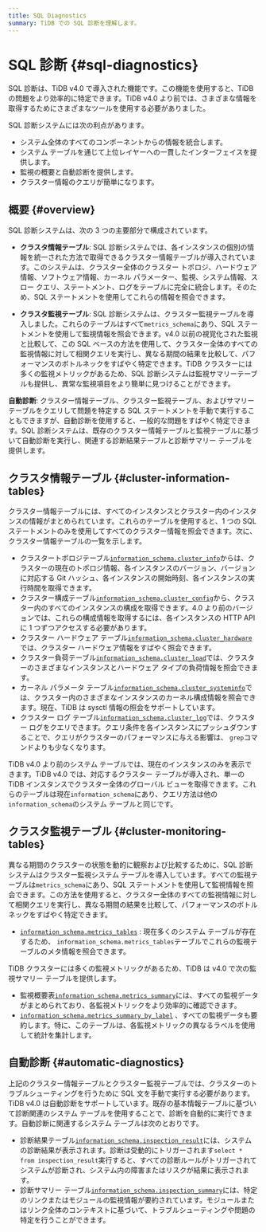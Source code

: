 ```yaml
---
title: SQL Diagnostics
summary: TiDB での SQL 診断を理解します。
---
```


# SQL 診断 {#sql-diagnostics}

SQL 診断は、TiDB v4.0 で導入された機能です。この機能を使用すると、TiDB の問題をより効率的に特定できます。TiDB v4.0 より前では、さまざまな情報を取得するためにさまざまなツールを使用する必要がありました。

SQL 診断システムには次の利点があります。

-   システム全体のすべてのコンポーネントからの情報を統合します。
-   システム テーブルを通じて上位レイヤーへの一貫したインターフェイスを提供します。
-   監視の概要と自動診断を提供します。
-   クラスター情報のクエリが簡単になります。

## 概要 {#overview}

SQL 診断システムは、次の 3 つの主要部分で構成されています。

-   **クラスタ情報テーブル**: SQL 診断システムでは、各インスタンスの個別の情報を統一された方法で取得できるクラスター情報テーブルが導入されています。このシステムは、クラスター全体のクラスター トポロジ、ハードウェア情報、ソフトウェア情報、カーネル パラメーター、監視、システム情報、スロー クエリ、ステートメント、ログをテーブルに完全に統合します。そのため、SQL ステートメントを使用してこれらの情報を照会できます。

-   **クラスタ監視テーブル**: SQL 診断システムは、クラスター監視テーブルを導入しました。これらのテーブルはすべて`metrics_schema`にあり、SQL ステートメントを使用して監視情報を照会できます。v4.0 以前の視覚化された監視と比較して、この SQL ベースの方法を使用して、クラスター全体のすべての監視情報に対して相関クエリを実行し、異なる期間の結果を比較して、パフォーマンスのボトルネックをすばやく特定できます。TiDB クラスターには多くの監視メトリックがあるため、SQL 診断システムは監視サマリーテーブルも提供し、異常な監視項目をより簡単に見つけることができます。

**自動診断**: クラスター情報テーブル、クラスター監視テーブル、およびサマリー テーブルをクエリして問題を特定する SQL ステートメントを手動で実行することもできますが、自動診断を使用すると、一般的な問題をすばやく特定できます。SQL 診断システムは、既存のクラスター情報テーブルと監視テーブルに基づいて自動診断を実行し、関連する診断結果テーブルと診断サマリー テーブルを提供します。

## クラスタ情報テーブル {#cluster-information-tables}

クラスター情報テーブルには、すべてのインスタンスとクラスター内のインスタンスの情報がまとめられています。これらのテーブルを使用すると、1 つの SQL ステートメントのみを使用してすべてのクラスター情報を照会できます。次に、クラスター情報テーブルの一覧を示します。

-   クラスタートポロジテーブル[`information_schema.cluster_info`](/information-schema/information-schema-cluster-info.md)からは、クラスターの現在のトポロジ情報、各インスタンスのバージョン、バージョンに対応する Git ハッシュ、各インスタンスの開始時刻、各インスタンスの実行時間を取得できます。
-   クラスター構成テーブル[`information_schema.cluster_config`](/information-schema/information-schema-cluster-config.md)から、クラスター内のすべてのインスタンスの構成を取得できます。4.0 より前のバージョンでは、これらの構成情報を取得するには、各インスタンスの HTTP API に 1 つずつアクセスする必要があります。
-   クラスター ハードウェア テーブル[`information_schema.cluster_hardware`](/information-schema/information-schema-cluster-hardware.md)では、クラスター ハードウェア情報をすばやく照会できます。
-   クラスター負荷テーブル[`information_schema.cluster_load`](/information-schema/information-schema-cluster-load.md)では、クラスターのさまざまなインスタンスとハードウェア タイプの負荷情報を照会できます。
-   カーネル パラメータ テーブル[`information_schema.cluster_systeminfo`](/information-schema/information-schema-cluster-systeminfo.md)では、クラスター内のさまざまなインスタンスのカーネル構成情報を照会できます。現在、TiDB は sysctl 情報の照会をサポートしています。
-   クラスター ログ テーブル[`information_schema.cluster_log`](/information-schema/information-schema-cluster-log.md)では、クラスター ログをクエリできます。クエリ条件を各インスタンスにプッシュダウンすることで、クエリがクラスターのパフォーマンスに与える影響は、 `grep`コマンドよりも少なくなります。

TiDB v4.0 より前のシステム テーブルでは、現在のインスタンスのみを表示できます。TiDB v4.0 では、対応するクラスター テーブルが導入され、単一の TiDB インスタンスでクラスター全体のグローバル ビューを取得できます。これらのテーブルは現在`information_schema`にあり、クエリ方法は他の`information_schema`のシステム テーブルと同じです。

## クラスタ監視テーブル {#cluster-monitoring-tables}

異なる期間のクラスターの状態を動的に観察および比較するために、SQL 診断システムはクラスター監視システム テーブルを導入しています。すべての監視テーブルは`metrics_schema`にあり、SQL ステートメントを使用して監視情報を照会できます。この方法を使用すると、クラスター全体のすべての監視情報に対して相関クエリを実行し、異なる期間の結果を比較して、パフォーマンスのボトルネックをすばやく特定できます。

-   [`information_schema.metrics_tables`](/information-schema/information-schema-metrics-tables.md) : 現在多くのシステム テーブルが存在するため、 `information_schema.metrics_tables`テーブルでこれらの監視テーブルのメタ情報を照会できます。

TiDB クラスターには多くの監視メトリックがあるため、TiDB は v4.0 で次の監視サマリー テーブルを提供します。

-   監視概要表[`information_schema.metrics_summary`](/information-schema/information-schema-metrics-summary.md)には、すべての監視データがまとめられており、各監視メトリックをより効率的に確認できます。
-   [`information_schema.metrics_summary_by_label`](/information-schema/information-schema-metrics-summary.md) 、すべての監視データも要約します。特に、このテーブルは、各監視メトリックの異なるラベルを使用して統計を集計します。

## 自動診断 {#automatic-diagnostics}

上記のクラスター情報テーブルとクラスター監視テーブルでは、クラスターのトラブルシューティングを行うために SQL 文を手動で実行する必要があります。TiDB v4.0 は自動診断をサポートしています。既存の基本情報テーブルに基づいて診断関連のシステム テーブルを使用することで、診断を自動的に実行できます。自動診断に関連するシステム テーブルは次のとおりです。

-   診断結果テーブル[`information_schema.inspection_result`](/information-schema/information-schema-inspection-result.md)には、システムの診断結果が表示されます。診断は受動的にトリガーされます`select * from inspection_result`実行すると、すべての診断ルールがトリガーされてシステムが診断され、システム内の障害またはリスクが結果に表示されます。
-   診断サマリー テーブル[`information_schema.inspection_summary`](/information-schema/information-schema-inspection-summary.md)には、特定のリンクまたはモジュールの監視情報が要約されています。モジュールまたはリンク全体のコンテキストに基づいて、トラブルシューティングや問題の特定を行うことができます。

